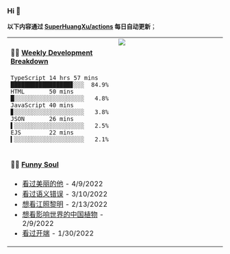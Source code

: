 
### Hi 👋

**以下内容通过 <a href="https://github.com/SuperHuangXu/SuperHuangXu/actions" target="_blank">SuperHuangXu/actions</a> 每日自动更新**；

<table width="800px">
<tr>
<td valign="top" width="50%">

#### 🏊‍♂️ <a href="https://gist.github.com/SuperHuangXu/d3e32e70ad1d22b5a3c5e8fc3c67dcc5" target="_blank">Weekly Development Breakdown</a>

```text
TypeScript 14 hrs 57 mins █████████████████▊░░░  84.9%
HTML       50 mins        █░░░░░░░░░░░░░░░░░░░░   4.8%
JavaScript 40 mins        ▊░░░░░░░░░░░░░░░░░░░░   3.8%
JSON       26 mins        ▌░░░░░░░░░░░░░░░░░░░░   2.5%
EJS        22 mins        ▍░░░░░░░░░░░░░░░░░░░░   2.1%
```

</td>
<td valign="top" width="50%">
<a href="https://github.com/SuperHuangXu">
  <img align="center" src="https://github-readme-stats.vercel.app/api/top-langs/?username=SuperHuangXu&layout=compact&theme=radical" />
</a>
</td>
</tr>
<tr>
<td valign="top" width="50%">

#### 🤾‍♂️ <a href="https://www.douban.com/people/135404786/" target="_blank">Funny Soul</a>

* <a href='http://movie.douban.com/subject/35609549/' target='_blank'>看过美丽的他</a> - 4/9/2022
* <a href='http://movie.douban.com/subject/35741365/' target='_blank'>看过语义错误</a> - 3/10/2022
* <a href='http://movie.douban.com/subject/35390637/' target='_blank'>想看江照黎明</a> - 2/13/2022
* <a href='http://movie.douban.com/subject/27021260/' target='_blank'>想看影响世界的中国植物</a> - 2/9/2022
* <a href='http://movie.douban.com/subject/35332289/' target='_blank'>看过开端</a> - 1/30/2022

</td>
</tr>
</table>
